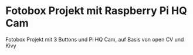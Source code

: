 # Fotobox Projekt mit Raspberry Pi HQ Cam
Fotobox Projekt mit 3 Buttons und Pi HQ Cam, auf Basis von open CV und Kivy
